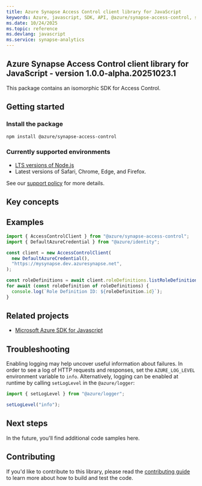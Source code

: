 ```yaml
---
title: Azure Synapse Access Control client library for JavaScript
keywords: Azure, javascript, SDK, API, @azure/synapse-access-control, synapse-analytics
ms.date: 10/24/2025
ms.topic: reference
ms.devlang: javascript
ms.service: synapse-analytics
---
```

## Azure Synapse Access Control client library for JavaScript - version 1.0.0-alpha.20251023.1 


This package contains an isomorphic SDK for Access Control.

## Getting started

### Install the package

```bash
npm install @azure/synapse-access-control
```

### Currently supported environments

- [LTS versions of Node.js](https://github.com/nodejs/release#release-schedule)
- Latest versions of Safari, Chrome, Edge, and Firefox.

See our [support policy](https://github.com/Azure/azure-sdk-for-js/blob/main/SUPPORT.md) for more details.

## Key concepts

## Examples

```ts snippet:ReadmeSampleCreateClient_Node
import { AccessControlClient } from "@azure/synapse-access-control";
import { DefaultAzureCredential } from "@azure/identity";

const client = new AccessControlClient(
  new DefaultAzureCredential(),
  "https://mysynapse.dev.azuresynapse.net",
);

const roleDefinitions = await client.roleDefinitions.listRoleDefinitions();
for await (const roleDefinition of roleDefinitions) {
  console.log(`Role Definition ID: ${roleDefinition.id}`);
}
```

## Related projects

- [Microsoft Azure SDK for Javascript](https://github.com/Azure/azure-sdk-for-js)

## Troubleshooting

Enabling logging may help uncover useful information about failures. In order to see a log of HTTP requests and responses, set the `AZURE_LOG_LEVEL` environment variable to `info`. Alternatively, logging can be enabled at runtime by calling `setLogLevel` in the `@azure/logger`:

```ts snippet:SetLogLevel
import { setLogLevel } from "@azure/logger";

setLogLevel("info");
```

## Next steps

In the future, you'll find additional code samples here.

## Contributing

If you'd like to contribute to this library, please read the [contributing guide](https://github.com/Azure/azure-sdk-for-js/blob/main/CONTRIBUTING.md) to learn more about how to build and test the code.

